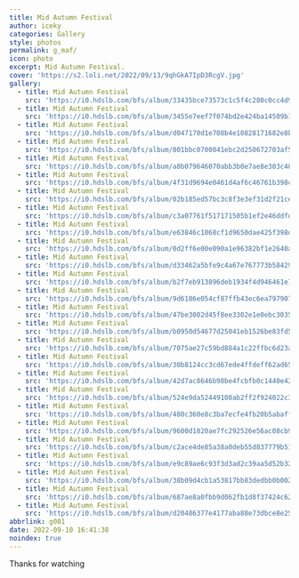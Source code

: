 ```yaml
---
title: Mid Autumn Festival
author: iceky
categories: Gallery
style: photos
permalink: g_maf/
icon: photo
excerpt: Mid Autumn Festival.
cover: 'https://s2.loli.net/2022/09/13/9qhGkA7IpD3RcgV.jpg'
gallery:
  - title: Mid Autumn Festival
    src: 'https://i0.hdslb.com/bfs/album/33435bce73573c1c5f4c280c0cc4d9e395b5d8d5.jpg'
  - title: Mid Autumn Festival
    src: 'https://i0.hdslb.com/bfs/album/3455e7eef7f074bd2e424ba14509b10727d37756.jpg'
  - title: Mid Autumn Festival
    src: 'https://i0.hdslb.com/bfs/album/d047170d1e708b4e10828171682e8be26d39de1a.jpg'
  - title: Mid Autumn Festival
    src: 'https://i0.hdslb.com/bfs/album/801bbc0700841ebc2d250672703af58db88d6697.jpg'
  - title: Mid Autumn Festival
    src: 'https://i0.hdslb.com/bfs/album/a8b079646070abb3b0e7ae8e303c488db5da7cc8.jpg'
  - title: Mid Autumn Festival
    src: 'https://i0.hdslb.com/bfs/album/4f31d9694e0461d4af6c46761b398cf3c11b5ae3.jpg'
  - title: Mid Autumn Festival
    src: 'https://i0.hdslb.com/bfs/album/02b185ed57bc3c8f3e3ef31d2f21ceb781cbdef5.jpg'
  - title: Mid Autumn Festival
    src: 'https://i0.hdslb.com/bfs/album/c3a07761f517171505b1ef2e46ddfd605cc0be06.jpg'
  - title: Mid Autumn Festival
    src: 'https://i0.hdslb.com/bfs/album/e63846c1068cf1d9650dae425f398d46f5b3941e.jpg'
  - title: Mid Autumn Festival
    src: 'https://i0.hdslb.com/bfs/album/0d2ff6e00e090a1e96382bf1e2640a5d21d178e3.jpg'
  - title: Mid Autumn Festival
    src: 'https://i0.hdslb.com/bfs/album/d33462a5bfe9c4a67e767773b58429e9a7fc1c06.jpg'
  - title: Mid Autumn Festival    
    src: 'https://i0.hdslb.com/bfs/album/b2f7eb913896deb1934f4d946461e7cedc20affb.jpg'
  - title: Mid Autumn Festival    
    src: 'https://i0.hdslb.com/bfs/album/9d6186e054cf87ffb43ec6ea79790716134fec43.jpg'
  - title: Mid Autumn Festival    
    src: 'https://i0.hdslb.com/bfs/album/47be3002d45f8ee3302e1e0ebc303570ad05d44b.jpg'
  - title: Mid Autumn Festival    
    src: 'https://i0.hdslb.com/bfs/album/b0950d54677d25041eb1526be83fd50d32292db1.jpg'
  - title: Mid Autumn Festival    
    src: 'https://i0.hdslb.com/bfs/album/7075ae27c59bd884a1c22ffbc6d23abfd23835df.jpg'
  - title: Mid Autumn Festival    
    src: 'https://i0.hdslb.com/bfs/album/30b8124cc3cd67ede4ffdeff62ad65abcf613f1f.jpg'
  - title: Mid Autumn Festival    
    src: 'https://i0.hdslb.com/bfs/album/42d7ac8646b98be4fcbfb0c1440e42d581688e81.jpg'
  - title: Mid Autumn Festival    
    src: 'https://i0.hdslb.com/bfs/album/524e9da52449108ab2ff2f924022c30e631b878a.jpg'
  - title: Mid Autumn Festival    
    src: 'https://i0.hdslb.com/bfs/album/480c360e8c3ba7ecfe4fb20b5abaff8a2fb4420b.jpg'
  - title: Mid Autumn Festival    
    src: 'https://i0.hdslb.com/bfs/album/9600d1820ae7fc292526e56ac08cb987a42fd291.jpg'
  - title: Mid Autumn Festival    
    src: 'https://i0.hdslb.com/bfs/album/c2ace4de85a38a0deb55d837779b515db2bf3a11.jpg'
  - title: Mid Autumn Festival    
    src: 'https://i0.hdslb.com/bfs/album/e9c89ae6c93f3d3ad2c39aa5d52b32095a3fe110.jpg'
  - title: Mid Autumn Festival    
    src: 'https://i0.hdslb.com/bfs/album/38b09d4cb1a53817bb83dedbb0b002615bb9e39b.jpg'
  - title: Mid Autumn Festival    
    src: 'https://i0.hdslb.com/bfs/album/687ae8a0fbb9d062fb1d8f37424c62ef19dd6245.jpg'
  - title: Mid Autumn Festival    
    src: 'https://i0.hdslb.com/bfs/album/d20486377e4177aba88e73dbce8e2561642d8f44.jpg'
abbrlink: g001
date: 2022-09-10 16:41:38
noindex: true
---
```

Thanks for watching